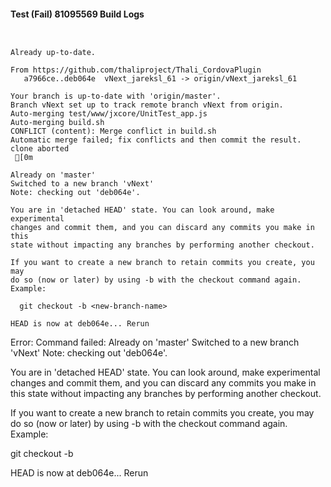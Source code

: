 #### Test (Fail) 81095569 Build Logs


```


```

```
Already up-to-date.

From https://github.com/thaliproject/Thali_CordovaPlugin
   a7966ce..deb064e  vNext_jareksl_61 -> origin/vNext_jareksl_61

```

```
Your branch is up-to-date with 'origin/master'.
Branch vNext set up to track remote branch vNext from origin.
Auto-merging test/www/jxcore/UnitTest_app.js
Auto-merging build.sh
CONFLICT (content): Merge conflict in build.sh
Automatic merge failed; fix conflicts and then commit the result.
clone aborted
 [0m

Already on 'master'
Switched to a new branch 'vNext'
Note: checking out 'deb064e'.

You are in 'detached HEAD' state. You can look around, make experimental
changes and commit them, and you can discard any commits you make in this
state without impacting any branches by performing another checkout.

If you want to create a new branch to retain commits you create, you may
do so (now or later) by using -b with the checkout command again. Example:

  git checkout -b <new-branch-name>

HEAD is now at deb064e... Rerun

```

Error: Command failed: Already on 'master'
Switched to a new branch 'vNext'
Note: checking out 'deb064e'.

You are in 'detached HEAD' state. You can look around, make experimental
changes and commit them, and you can discard any commits you make in this
state without impacting any branches by performing another checkout.

If you want to create a new branch to retain commits you create, you may
do so (now or later) by using -b with the checkout command again. Example:

  git checkout -b <new-branch-name>

HEAD is now at deb064e... Rerun
